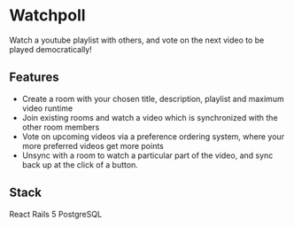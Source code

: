 # Watchpoll

Watch a youtube playlist with others, and vote on the next video to be played democratically!


## Features
- Create a room with your chosen title, description, playlist and maximum video runtime
- Join existing rooms and watch a video which is synchronized with the other room members
- Vote on upcoming videos via a preference ordering system, where your more preferred videos get more points
- Unsync with a room to watch a particular part of the video, and sync back up at the click of a button.

## Stack
React
Rails 5
PostgreSQL


